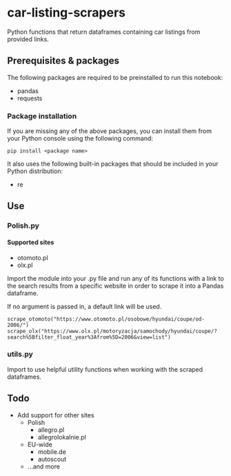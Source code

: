 # car-listing-scrapers
Python functions that return dataframes containing car listings from provided links.

## Prerequisites & packages
The following packages are required to be preinstalled to run this notebook: 
- pandas
- requests
### Package installation
If you are missing any of the above packages, you can install them from your Python console using the following command:
```
pip install <package name>
```
It also uses the following built-in packages that should be included in your Python distribution:
- re
## Use
### Polish.py
#### Supported sites
- otomoto.pl
- olx.pl

Import the module into your .py file and run any of its functions with a link to the search results from a specific website in order to scrape it into a Pandas dataframe. 

If no argument is passed in, a default link will be used.
```
scrape_otomoto("https://www.otomoto.pl/osobowe/hyundai/coupe/od-2006/")
scrape_olx("https://www.olx.pl/motoryzacja/samochody/hyundai/coupe/?search%5Bfilter_float_year%3Afrom%5D=2006&view=list")
```
### utils.py
Import to use helpful utility functions when working with the scraped dataframes. 

## Todo
- Add support for other sites
  - Polish
    - allegro.pl
    - allegrolokalnie.pl
   - EU-wide
      - mobile.de
      - autoscout
    - ...and more
